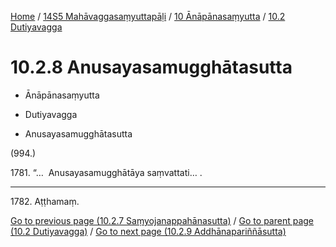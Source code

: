 
[Home](/) / [14S5 Mahāvaggasaṃyuttapāḷi](../...md) / [10 Ānāpānasaṃyutta](...md) / [10.2 Dutiyavagga](../14S5/10/10.2.md)

# 10.2.8 Anusayasamugghātasutta

* Ānāpānasaṃyutta

* Dutiyavagga

* Anusayasamugghātasutta

(994.)

1781\. “…  Anusayasamugghātāya saṃvattati… .

---

1782\. Aṭṭhamaṃ.



[Go to previous page (10.2.7 Saṃyojanappahānasutta)](10.2.7.md) / [Go to parent page (10.2 Dutiyavagga)](../14S5/10/10.2.md) / [Go to next page (10.2.9 Addhānapariññāsutta)](10.2.9.md)


